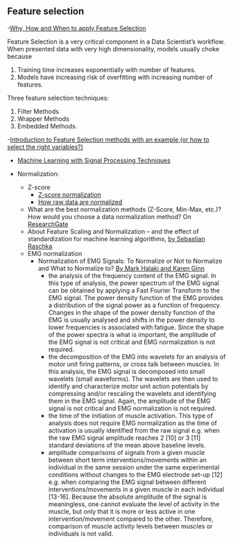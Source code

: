 ## Feature selection
-[Why, How and When to apply Feature Selection](https://towardsdatascience.com/why-how-and-when-to-apply-feature-selection-e9c69adfabf2)

Feature Selection is a very critical component in a Data Scientist’s workflow. When presented data with very high dimensionality, models usually choke because
1. Training time increases exponentially with number of features.
2. Models have increasing risk of overfitting with increasing number of features.

Three feature selection techniques:
1. Filter Methods
2. Wrapper Methods
3. Embedded Methods.


-[Introduction to Feature Selection methods with an example (or how to select the right variables?)](https://www.analyticsvidhya.com/blog/2016/12/introduction-to-feature-selection-methods-with-an-example-or-how-to-select-the-right-variables/)

- [Machine Learning with Signal Processing Techniques](http://ataspinar.com/2018/04/04/machine-learning-with-signal-processing-techniques/)


- Normalization:
  - Z-score
     - [Z-score normalization](https://t4tutorials.com/z-score-normalization-data-mining/)
     - [How raw data are normalized](http://howto.commetrics.com/methodology/statistics/normalization/)
  - What are the best normalization methods (Z-Score, Min-Max, etc.)? How would you choose a data normalization method? On [ResearchGate](https://www.researchgate.net/post/What_are_the_best_normalization_methods_Z-Score_Min-Max_etc_How_would_you_choose_a_data_normalization_method)
  - About Feature Scaling and Normalization – and the effect of standardization for machine learning algorithms, [by Sebastian Raschka](https://sebastianraschka.com/Articles/2014_about_feature_scaling.html)  
  - EMG normalization
    - Normalization of EMG Signals: To Normalize or Not to Normalize and What to Normalize to? [By Mark Halaki and Karen Ginn](https://www.intechopen.com/books/computational-intelligence-in-electromyography-analysis-a-perspective-on-current-applications-and-future-challenges/normalization-of-emg-signals-to-normalize-or-not-to-normalize-and-what-to-normalize-to-)
	  - the analysis of the frequency content of the EMG signal. In this type of analysis, the power spectrum of the EMG signal can be obtained by applying a Fast Fourier Transform to the EMG signal. The power density function of the EMG provides a distribution of the signal power as a function of frequency. Changes in the shape of the power density function of the EMG is usually analysed and shifts in the power density to lower frequencies is associated with fatigue. Since the shape of the power spectra is what is important, the amplitude of the EMG signal is not critical and EMG normalization is not required.
      - the decomposition of the EMG into wavelets for an analysis of motor unit firing patterns, or cross talk between muscles. In this analysis, the EMG signal is decomposed into small wavelets (small waveforms). The wavelets are then used to identify and characterize motor unit action potentials by compressing and/or rescaling the wavelets and identifying them in the EMG signal. Again, the amplitude of the EMG signal is not critical and EMG normalization is not required.
      - the time of the initiation of muscle activation. This type of analysis does not require EMG normalization as the time of activation is usually identified from the raw signal e.g. when the raw EMG signal amplitude reaches 2 [10] or 3 [11] standard deviations of the mean above baseline levels.
      - amplitude comparisons of signals from a given muscle between short term interventions/movements within an individual in the same session under the same experimental conditions without changes to the EMG electrode set-up [12] e.g. when comparing the EMG signal between different interventions/movements in a given muscle in each individual [13-16]. Because the absolute amplitude of the signal is meaningless, one cannot evaluate the level of activity in the muscle, but only that it is more or less active in one intervention/movement compared to the other. Therefore, comparison of muscle activity levels between muscles or individuals is not valid. 

